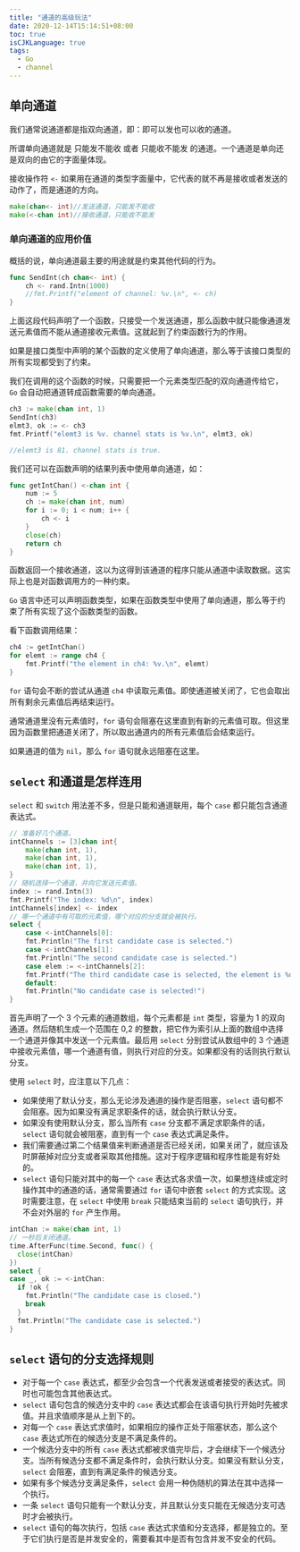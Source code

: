 ```yaml
---
title: "通道的高级玩法"
date: 2020-12-14T15:14:51+08:00
toc: true
isCJKLanguage: true
tags: 
  - Go
  - channel
---
```


## 单向通道

我们通常说通道都是指双向通道，即：即可以发也可以收的通道。

所谓单向通道就是 只能发不能收 或者 只能收不能发 的通道。一个通道是单向还是双向的由它的字面量体现。

接收操作符 `<-` 如果用在通道的类型字面量中，它代表的就不再是接收或者发送的动作了，而是通道的方向。

```go
make(chan<- int)//发送通道，只能发不能收
make(<-chan int)//接收通道，只能收不能发
```

### 单向通道的应用价值

概括的说，单向通道最主要的用途就是约束其他代码的行为。

```go
func SendInt(ch chan<- int) {
	ch <- rand.Intn(1000)
	//fmt.Printf("element of channel: %v.\n", <- ch)
}
```

上面这段代码声明了一个函数，只接受一个发送通道，那么函数中就只能像通道发送元素值而不能从通道接收元素值。这就起到了约束函数行为的作用。

如果是接口类型中声明的某个函数的定义使用了单向通道，那么等于该接口类型的所有实现都受到了约束。

我们在调用的这个函数的时候，只需要把一个元素类型匹配的双向通道传给它，`Go` 会自动把通道转成函数需要的单向通道。

```go
ch3 := make(chan int, 1)
SendInt(ch3)
elmt3, ok := <- ch3
fmt.Printf("elemt3 is %v. channel stats is %v.\n", elmt3, ok)

//elemt3 is 81. channel stats is true.
```

我们还可以在函数声明的结果列表中使用单向通道，如：

```go
func getIntChan() <-chan int {
	num := 5
	ch := make(chan int, num)
	for i := 0; i < num; i++ {
		ch <- i
	}
	close(ch)
	return ch
}
```

函数返回一个接收通道，这以为这得到该通道的程序只能从通道中读取数据。这实际上也是对函数调用方的一种约束。

`Go` 语言中还可以声明函数类型，如果在函数类型中使用了单向通道，那么等于约束了所有实现了这个函数类型的函数。

看下函数调用结果：

```go
ch4 := getIntChan()
for elemt := range ch4 {
    fmt.Printf("the element in ch4: %v.\n", elemt)
}
```

`for` 语句会不断的尝试从通道 `ch4` 中读取元素值。即使通道被关闭了，它也会取出所有剩余元素值后再结束运行。

通常通道里没有元素值时，`for` 语句会阻塞在这里直到有新的元素值可取。但这里因为函数里把通道关闭了，所以取出通道内的所有元素值后会结束运行。

如果通道的值为 `nil`，那么 `for` 语句就永远阻塞在这里。

## `select` 和通道是怎样连用

`select` 和 `switch` 用法差不多，但是只能和通道联用，每个 `case` 都只能包含通道表达式。

```go
// 准备好几个通道。
intChannels := [3]chan int{
    make(chan int, 1),
    make(chan int, 1),
    make(chan int, 1),
}
// 随机选择一个通道，并向它发送元素值。
index := rand.Intn(3)
fmt.Printf("The index: %d\n", index)
intChannels[index] <- index
// 哪一个通道中有可取的元素值，哪个对应的分支就会被执行。
select {
    case <-intChannels[0]:
    fmt.Println("The first candidate case is selected.")
    case <-intChannels[1]:
    fmt.Println("The second candidate case is selected.")
    case elem := <-intChannels[2]:
    fmt.Printf("The third candidate case is selected, the element is %d.\n", elem)
    default:
    fmt.Println("No candidate case is selected!")
}
```

首先声明了一个 3 个元素的通道数组，每个元素都是 `int` 类型，容量为 1 的双向通道。然后随机生成一个范围在 0,2 的整数，把它作为索引从上面的数组中选择一个通道并像其中发送一个元素值。最后用 `select` 分别尝试从数组中的 3 个通道中接收元素值，哪一个通道有值，则执行对应的分支。如果都没有的话则执行默认分支。

使用 `select` 时，应注意以下几点：

- 如果使用了默认分支，那么无论涉及通道的操作是否阻塞，`select` 语句都不会阻塞。因为如果没有满足求职条件的话，就会执行默认分支。
- 如果没有使用默认分支，那么当所有 `case` 分支都不满足求职条件的话，`select` 语句就会被阻塞，直到有一个 `case` 表达式满足条件。
- 我们需要通过第二个结果值来判断通道是否已经关闭，如果关闭了，就应该及时屏蔽掉对应分支或者采取其他措施。这对于程序逻辑和程序性能是有好处的。
- `select` 语句只能对其中的每一个 `case` 表达式各求值一次，如果想连续或定时操作其中的通道的话，通常需要通过 `for` 语句中嵌套 `select` 的方式实现。这时需要注意，在 `select` 中使用 `break` 只能结束当前的 `select` 语句执行，并不会对外层的 `for` 产生作用。

```go
intChan := make(chan int, 1)
// 一秒后关闭通道。
time.AfterFunc(time.Second, func() {
  close(intChan)
})
select {
case _, ok := <-intChan:
  if !ok {
    fmt.Println("The candidate case is closed.")
    break
  }
  fmt.Println("The candidate case is selected.")
}
```

## `select` 语句的分支选择规则

+ 对于每一个 `case` 表达式，都至少会包含一个代表发送或者接受的表达式。同时也可能包含其他表达式。
+ `select` 语句包含的候选分支中的 `case` 表达式都会在该语句执行开始时先被求值。并且求值顺序是从上到下的。
+ 对每一个 `case` 表达式求值时，如果相应的操作正处于阻塞状态，那么这个 `case` 表达式所在的候选分支是不满足条件的。
+ 一个候选分支中的所有 `case` 表达式都被求值完毕后，才会继续下一个候选分支。当所有候选分支都不满足条件时，会执行默认分支。如果没有默认分支，`select` 会阻塞，直到有满足条件的候选分支。
+ 如果有多个候选分支满足条件，`select` 会用一种伪随机的算法在其中选择一个执行。
+ 一条 `select` 语句只能有一个默认分支，并且默认分支只能在无候选分支可选时才会被执行。
+ `select` 语句的每次执行，包括 `case` 表达式求值和分支选择，都是独立的。至于它们执行是否是并发安全的，需要看其中是否有包含并发不安全的代码。